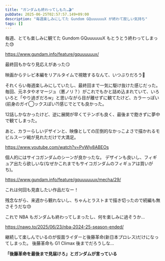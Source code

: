 ```yaml
---
title: "ガンダムも終わってしもた…🎬"
pubDate: 2025-06-25T02:57:57.149+09:00
description: "毎週楽しみにしてた Gundom GQuuuuuuX が終わて寂しい気持ち"
tags: []
---
```


毎週、とても楽しみに観てた Gundom GQuuuuuuX もとうとう終わってしまった😓

https://www.gundam.info/feature/gquuuuuux/

最終回もかなり見応えがあった😏

映画からテレビ本編をリアルタイムで視聴するなんて、いつぶりだろう🤔

それくらい毎週楽しみにしていたし、最終回まで一気に駆け抜けた感じだった。
毎回、元ネタやオマージュ（悪ノリ？）がこれでもかと詰め込まれていて、いろいろと「やり過ぎだろw」と思いながら目が離せずに観てたけど、カラーっぽい(前身のガイ◯ックスぽい?)感じでとても良かった。

12話しかなかったけど、逆に展開が早くてテンポも良く、最後まで飽きずに夢中で観てしまった。

あと、カラーらしいデザインと、映像としての圧倒的なかっこよさで描かれるモビルスーツ戦が見れただけで大満足。

https://www.youtube.com/watch?v=PvWIy8ABEOs

個人的にはサイコガンダムのシーンが良かったな。
デザインも良いし、フィギュア出たら欲しいな(なぜかこれまでもサイコガンダムのフィギュアは買いがち)。

https://www.gundam.info/feature/gquuuuuux/mecha/29/

これは何回も見直したい作品だなー！

残念ながら、来週から観れないし、ちゃんとラストまで描き切ったので続編も無さそうだな😓

これで NBA もガンダムも終わってしまったし、何を楽しみに過そうか… 

https://nawo.to/2025/06/23/nba-2024-25-season-ended/

継続して楽しんでいるのが仮面ライダーと後藤革命(新日本プロレス)だけになってしまった。
後藤革命も G1 Climax 後までだろうしな…

**「後藤革命を最後まで見届けろ」とガンダムが言っている**